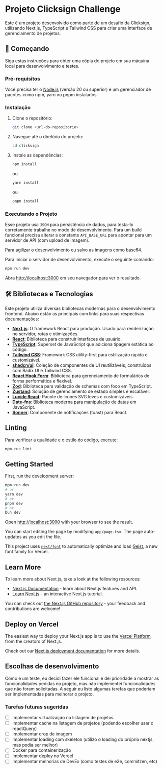 # Projeto Clicksign Challenge

Este é um projeto desenvolvido como parte de um desafio da Clicksign, utilizando Next.js, TypeScript e Tailwind CSS para criar uma interface de gerenciamento de projetos.

## 🚀 Começando

Siga estas instruções para obter uma cópia do projeto em sua máquina local para desenvolvimento e testes.

### Pré-requisitos

Você precisa ter o [Node.js](https://nodejs.org/) (versão 20 ou superior) e um gerenciador de pacotes como npm, yarn ou pnpm instalados.

### Instalação

1. Clone o repositório:
   ```sh
   git clone <url-do-repositorio>
   ```
2. Navegue até o diretório do projeto:
   ```sh
   cd clicksign
   ```
3. Instale as dependências:
   ```sh
   npm install
   ```
   ou
   ```sh
   yarn install
   ```
   ou
   ```sh
   pnpm install
   ```

### Executando o Projeto

Esse projeto usa `JSON` para persistência de dados, para testa-lo corretamente trabalhe no modo de desenvolvimento. Para um build funcional precisa alterar a constante `API_BASE_URL` para apontar para um servidor de API (com upload de imagem).

Para agilizar o desenvolvimento eu salvo as imagens como base64.

Para iniciar o servidor de desenvolvimento, execute o seguinte comando:

```sh
npm run dev
```

Abra [http://localhost:3000](http://localhost:3000) em seu navegador para ver o resultado.

## 🛠️ Bibliotecas e Tecnologias

Este projeto utiliza diversas bibliotecas modernas para o desenvolvimento frontend. Abaixo estão as principais com links para suas respectivas documentações:

- **[Next.js](https://nextjs.org/docs)**: O framework React para produção. Usado para renderização no servidor, rotas e otimizações.
- **[React](https://react.dev/)**: Biblioteca para construir interfaces de usuário.
- **[TypeScript](https://www.typescriptlang.org/docs/)**: Superset de JavaScript que adiciona tipagem estática ao código.
- **[Tailwind CSS](https://tailwindcss.com/docs)**: Framework CSS utility-first para estilização rápida e customizável.
- **[shadcn/ui](https://ui.shadcn.com/docs)**: Coleção de componentes de UI reutilizáveis, construídos com Radix UI e Tailwind CSS.
- **[React Hook Form](https://react-hook-form.com/)**: Biblioteca para gerenciamento de formulários de forma performática e flexível.
- **[Zod](https://zod.dev/)**: Biblioteca para validação de schemas com foco em TypeScript.
- **[Zustand](https://docs.pmnd.rs/zustand/getting-started/introduction)**: Solução de gerenciamento de estado simples e escalável.
- **[Lucide React](https://lucide.dev/guide/react)**: Pacote de ícones SVG leves e customizáveis.
- **[Date-fns](https://date-fns.org/docs/Getting-Started)**: Biblioteca moderna para manipulação de datas em JavaScript.
- **[Sonner](https://sonner.emilkowal.ski/introduction)**: Componente de notificações (toast) para React.

## Linting

Para verificar a qualidade e o estilo do código, execute:

```sh
npm run lint
```

## Getting Started

First, run the development server:

```bash
npm run dev
# or
yarn dev
# or
pnpm dev
# or
bun dev
```

Open [http://localhost:3000](http://localhost:3000) with your browser to see the result.

You can start editing the page by modifying `app/page.tsx`. The page auto-updates as you edit the file.

This project uses [`next/font`](https://nextjs.org/docs/app/building-your-application/optimizing/fonts) to automatically optimize and load [Geist](https://vercel.com/font), a new font family for Vercel.

## Learn More

To learn more about Next.js, take a look at the following resources:

- [Next.js Documentation](https://nextjs.org/docs) - learn about Next.js features and API.
- [Learn Next.js](https://nextjs.org/learn) - an interactive Next.js tutorial.

You can check out [the Next.js GitHub repository](https://github.com/vercel/next.js) - your feedback and contributions are welcome!

## Deploy on Vercel

The easiest way to deploy your Next.js app is to use the [Vercel Platform](https://vercel.com/new?utm_medium=default-template&filter=next.js&utm_source=create-next-app&utm_campaign=create-next-app-readme) from the creators of Next.js.

Check out our [Next.js deployment documentation](https://nextjs.org/docs/app/building-your-application/deploying) for more details.

## Escolhas de desenvolvimento

Como é um teste, eu decidi fazer ele funcional e dei prioridade a mostrar as funcionalidades pedidas no projeto, mas não implementei funcionalidades que não foram solicitadas.
A seguir eu listo algumas tarefas que poderiam ser implementadas para melhorar o projeto.

### Tarefas futuras sugeridas

- [ ] Implementar virtualização na listagem de projetos
- [ ] Implementar cache na listagem de projetos (podendo escolher usar o reactQuery)
- [ ] Implementar crop de imagem
- [ ] Implementar loading com skeleton (utilizo o loading do próprio nextjs, mas podia ser melhor)
- [ ] Docker para containerização
- [ ] Implementar deploy no Vercel
- [ ] Implementar melhorias de DevEx (como testes de e2e, commitzen, etc)
